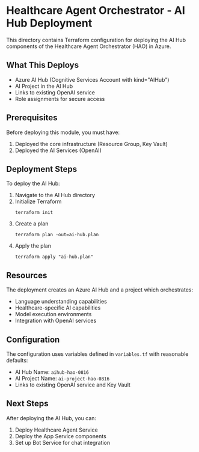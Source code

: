 # Healthcare Agent Orchestrator - AI Hub Deployment

This directory contains Terraform configuration for deploying the AI Hub components of the Healthcare Agent Orchestrator (HAO) in Azure.

## What This Deploys

- Azure AI Hub (Cognitive Services Account with kind="AIHub")
- AI Project in the AI Hub
- Links to existing OpenAI service
- Role assignments for secure access

## Prerequisites

Before deploying this module, you must have:

1. Deployed the core infrastructure (Resource Group, Key Vault)
2. Deployed the AI Services (OpenAI)

## Deployment Steps

To deploy the AI Hub:

1. Navigate to the AI Hub directory
2. Initialize Terraform
   ```
   terraform init
   ```
3. Create a plan
   ```
   terraform plan -out=ai-hub.plan
   ```
4. Apply the plan
   ```
   terraform apply "ai-hub.plan"
   ```

## Resources

The deployment creates an Azure AI Hub and a project which orchestrates:

- Language understanding capabilities
- Healthcare-specific AI capabilities
- Model execution environments
- Integration with OpenAI services

## Configuration

The configuration uses variables defined in `variables.tf` with reasonable defaults:

- AI Hub Name: `aihub-hao-0816`
- AI Project Name: `ai-project-hao-0816`
- Links to existing OpenAI service and Key Vault

## Next Steps

After deploying the AI Hub, you can:

1. Deploy Healthcare Agent Service
2. Deploy the App Service components
3. Set up Bot Service for chat integration
